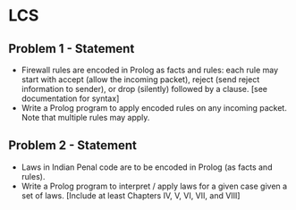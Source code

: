 # LCS

## Problem 1 - Statement
* Firewall rules are encoded in Prolog as facts and rules: each rule may start with accept (allow the incoming packet), reject (send reject information to sender), or drop (silently) followed by a clause. [see documentation for syntax]
* Write a Prolog program to apply encoded rules on any incoming packet. Note that multiple rules may apply.

## Problem 2 - Statement
* Laws in Indian Penal code are to be encoded in Prolog (as facts and rules).
* Write a Prolog program to interpret / apply laws for a given case given a set of laws.
[Include at least Chapters IV, V, VI, VII, and VIII]
